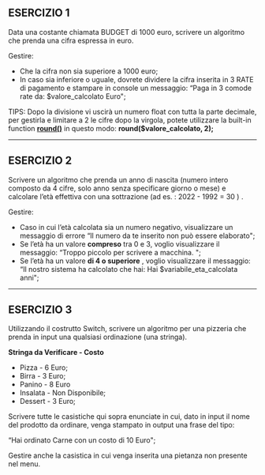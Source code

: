 ## **ESERCIZIO 1**

Data una costante chiamata BUDGET di 1000 euro, scrivere un algoritmo che prenda una cifra espressa in euro.

Gestire:

- Che la cifra non sia superiore a 1000 euro;
- In caso sia inferiore o uguale, dovrete dividere la cifra inserita in 3 RATE di pagamento e stampare in console un messaggio: “Paga in 3 comode rate da: $valore_calcolato Euro";

TIPS: Dopo la divisione vi uscirà un numero float con tutta la parte decimale, per gestirla e limitare a 2 le cifre dopo la virgola, potete utilizzare la built-in function [**round()**](https://www.php.net/manual/en/function.round.php) in questo modo: **round($valore_calcolato, 2);**

---

## **ESERCIZIO 2**

Scrivere un algoritmo che prenda un anno di nascita (numero intero composto da 4 cifre, solo anno senza specificare giorno o mese) e calcolare l’età effettiva con una sottrazione (ad es. : 2022 - 1992 = 30 ) .

Gestire:

- Caso in cui l’età calcolata sia un numero negativo, visualizzare un messaggio di errore “Il numero da te inserito non può essere elaborato";
- Se l’età ha un valore **compreso** tra 0 e 3, voglio visualizzare il messaggio: “Troppo piccolo per scrivere a macchina. ";
- Se l’età ha un valore **di 4 o superiore** , voglio visualizzare il messaggio: “Il nostro sistema ha calcolato che hai: Hai $variabile_eta_calcolata anni";

---

## **ESERCIZIO 3**

Utilizzando il costrutto Switch, scrivere un algoritmo per una pizzeria che prenda in input  una qualsiasi ordinazione (una stringa).

**Stringa da Verificare - Costo**

- Pizza - 6 Euro;
- Birra - 3 Euro;
- Panino - 8 Euro
- Insalata - Non Disponibile;
- Dessert - 3 Euro;

Scrivere tutte le casistiche qui sopra enunciate in cui, dato in input il nome del prodotto da ordinare, venga stampato in output una frase del tipo:

“Hai ordinato Carne con un costo di 10 Euro";

Gestire anche la casistica in cui venga inserita una pietanza non presente nel menu.
